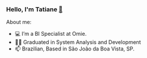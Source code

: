 ### Hello, I'm Tatiane [👋](https://camo.githubusercontent.com/e8e7b06ecf583bc040eb60e44eb5b8e0ecc5421320a92929ce21522dbc34c891/68747470733a2f2f6d656469612e67697068792e636f6d2f6d656469612f6876524a434c467a6361737252346961377a2f67697068792e676966)

About me:

- 💻 I’m a BI Specialist at Omie.
- 👨‍🎓 Graduated in System Analysis and Development
- 📫 Brazilian, Based in São João da Boa Vista, SP.

